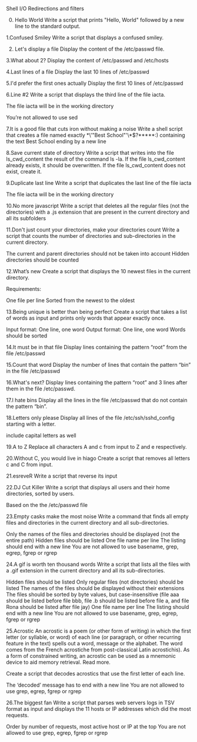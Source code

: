 Shell I/O Redirections and filters

0. Hello World
Write a script that prints "Hello, World" followed by a new line to the standard output.

1.Confused Smiley
Write a script that displays a confused smiley.

2. Let's display a file
Display the content of the /etc/passwd file.

3.What about 2?
Display the content of /etc/passwd and /etc/hosts

4.Last lines of a file
Display the last 10 lines of /etc/passwd

5.I'd prefer the first ones actually
Display the first 10 lines of /etc/passwd

6.Line #2
Write a script that displays the third line of the file iacta.

The file iacta will be in the working directory

You’re not allowed to use sed


7.It is a good file that cuts iron without making a noise
Write a shell script that creates a file named exactly \*\\'"Best School"\'\\*$\?\*\*\*\*\*:) containing the text Best School ending by a new line

8.Save current state of directory
Write a script that writes into the file ls_cwd_content the result of the command ls -la. If the file ls_cwd_content already exists, it should be overwritten. If the file ls_cwd_content does not exist, create it.

9.Duplicate last line
Write a script that duplicates the last line of the file iacta

The file iacta will be in the working directory

10.No more javascript
Write a script that deletes all the regular files (not the directories) with a .js extension that are present in the current directory and all its subfolders

11.Don't just count your directories, make your directories count
Write a script that counts the number of directories and sub-directories in the current directory.

The current and parent directories should not be taken into account
Hidden directories should be counted

12.What’s new
Create a script that displays the 10 newest files in the current directory.

Requirements:

One file per line
Sorted from the newest to the oldest

13.Being unique is better than being perfect
Create a script that takes a list of words as input and prints only words that appear exactly once.

Input format: One line, one word
Output format: One line, one word
Words should be sorted

14.It must be in that file
Display lines containing the pattern “root” from the file /etc/passwd

15.Count that word
Display the number of lines that contain the pattern “bin” in the file /etc/passwd

16.What's next?
Display lines containing the pattern “root” and 3 lines after them in the file /etc/passwd.

17.I hate bins
Display all the lines in the file /etc/passwd that do not contain the pattern “bin”.

18.Letters only please
Display all lines of the file /etc/ssh/sshd_config starting with a letter.

include capital letters as well

19.A to Z
Replace all characters A and c from input to Z and e respectively.

20.Without C, you would live in hiago
Create a script that removes all letters c and C from input.

21.esreveR
Write a script that reverse its input

22.DJ Cut Killer
Write a script that displays all users and their home directories, sorted by users.

Based on the the /etc/passwd file

23.Empty casks make the most noise
Write a command that finds all empty files and directories in the current directory and all sub-directories.

Only the names of the files and directories should be displayed (not the entire path)
Hidden files should be listed
One file name per line
The listing should end with a new line
You are not allowed to use basename, grep, egrep, fgrep or rgrep

24.A gif is worth ten thousand words
Write a script that lists all the files with a .gif extension in the current directory and all its sub-directories.

Hidden files should be listed
Only regular files (not directories) should be listed
The names of the files should be displayed without their extensions
The files should be sorted by byte values, but case-insensitive (file aaa should be listed before file bbb, file .b should be listed before file a, and file Rona should be listed after file jay)
One file name per line
The listing should end with a new line
You are not allowed to use basename, grep, egrep, fgrep or rgrep


25.Acrostic
An acrostic is a poem (or other form of writing) in which the first letter (or syllable, or word) of each line (or paragraph, or other recurring feature in the text) spells out a word, message or the alphabet. The word comes from the French acrostiche from post-classical Latin acrostichis). As a form of constrained writing, an acrostic can be used as a mnemonic device to aid memory retrieval. Read more.

Create a script that decodes acrostics that use the first letter of each line.

The ‘decoded’ message has to end with a new line
You are not allowed to use grep, egrep, fgrep or rgrep


26.The biggest fan
Write a script that parses web servers logs in TSV format as input and displays the 11 hosts or IP addresses which did the most requests.

Order by number of requests, most active host or IP at the top
You are not allowed to use grep, egrep, fgrep or rgrep
